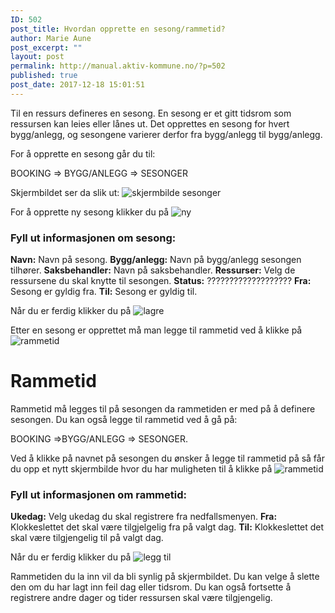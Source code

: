 ```yaml
---
ID: 502
post_title: Hvordan opprette en sesong/rammetid?
author: Marie Aune
post_excerpt: ""
layout: post
permalink: http://manual.aktiv-kommune.no/?p=502
published: true
post_date: 2017-12-18 15:01:51
---
```

Til en ressurs defineres en sesong. En sesong er et gitt tidsrom som ressursen kan leies eller lånes ut. Det opprettes en sesong for hvert bygg/anlegg, og sesongene varierer derfor fra bygg/anlegg til bygg/anlegg.

For å opprette en sesong går du til:

BOOKING => BYGG/ANLEGG => SESONGER 

Skjermbildet ser da slik ut:
![skjermbilde sesonger](http://manual.aktiv-kommune.no/wp-content/uploads/2017/12/skjermbildesesonger.png)

For å opprette ny sesong klikker du på 
![ny](http://manual.aktiv-kommune.no/wp-content/uploads/2017/12/NY.png)


### Fyll ut informasjonen om sesong:
**Navn:** Navn på sesong.
**Bygg/anlegg:** Navn på bygg/anlegg sesongen tilhører.
**Saksbehandler:** Navn på saksbehandler.
**Ressurser:** Velg de ressursene du skal knytte til sesongen.
**Status:** ???????????????????
**Fra:** Sesong er gyldig fra.
**Til:** Sesong er gyldig til. 


Når du er ferdig klikker du på 
![lagre](http://manual.aktiv-kommune.no/wp-content/uploads/2017/12/lagre.png)

Etter en sesong er opprettet må man legge til rammetid ved å klikke på 
![rammetid](http://manual.aktiv-kommune.no/wp-content/uploads/2017/12/skjermbilderammetid.png) 

# Rammetid

Rammetid må legges til på sesongen da rammetiden er med på å definere sesongen. 
Du kan også legge til rammetid ved å gå på:

BOOKING =>BYGG/ANLEGG => SESONGER. 

Ved å klikke på navnet på sesongen du ønsker å legge til rammetid på så får du opp et nytt skjermbilde hvor du har muligheten til å klikke på 
![rammetid](http://manual.aktiv-kommune.no/wp-content/uploads/2017/12/skjermbilderammetid.png) 

### Fyll ut informasjonen om rammetid: 
**Ukedag:** Velg ukedag du skal registrere fra nedfallsmenyen.
**Fra:** Klokkeslettet det skal være tilgjelgelig fra på valgt dag.
**Til:** Klokkeslettet det skal være tilgjengelig til på valgt dag. 

Når du er ferdig klikker du på 
![legg til](http://manual.aktiv-kommune.no/wp-content/uploads/2017/12/leggtil.png)

Rammetiden du la inn vil da bli synlig på skjermbildet. Du kan velge å slette den om du har lagt inn feil dag eller tidsrom. Du kan også fortsette å registrere andre dager og tider ressursen skal være tilgjengelig.